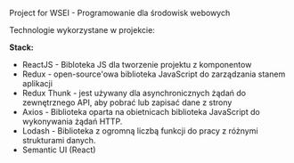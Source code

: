 Project for WSEI - Programowanie dla środowisk webowych

Technologie wykorzystane w projekcie:

**Stack:**

* ReactJS - Bibloteka JS dla tworzenie projektu z komponentow 
* Redux - open-source'owa biblioteka JavaScript do zarządzania stanem aplikacji
* Redux Thunk -  jest używany dla asynchronicznych żądań do zewnętrznego API, aby pobrać lub zapisać dane z strony
* Axios - Biblioteka oparta na obietnicach biblioteka JavaScript do wykonywania żądań HTTP.
* Lodash - Biblioteka z ogromną liczbą funkcji do pracy z różnymi strukturami danych.
* Semantic UI (React)
